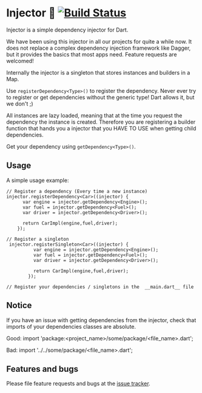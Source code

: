 # Injector 💉 [![Build Status](https://travis-ci.com/tikkrapp/injector.svg?branch=master)](https://travis-ci.com/tikkrapp/injector)

Injector is a simple dependency injector for Dart.

We have been using this injector in all our projects for quite a while now.
It does not replace a complex dependency injection framework like Dagger, but it provides the basics that most apps need.
Feature requests are welcomed!

Internally the injector is a singleton that stores instances and builders in a Map.

Use `registerDependency<Type>()` to register the dependency.
Never ever try to register or get dependencies without the generic type! Dart allows it, but we don't ;)

All instances are lazy loaded, meaning that at the time you request the dependency the instance is created.
Therefore you are registering a builder function that hands you a injector that you HAVE TO USE when getting child dependencies.  
    
Get your dependency using `getDependency<Type>()`. 

    

## Usage

A simple usage example:

    // Register a dependency (Every time a new instance)
    injector.registerDependency<Car>((injector) {
          var engine = injector.getDependency<Engine>();
          var fuel = injector.getDependency<Fuel>();
          var driver = injector.getDependency<Driver>();
          
          return CarImpl(engine,fuel,driver);
        });
        
    // Register a singleton
     injector.registerSingleton<Car>((injector) {
              var engine = injector.getDependency<Engine>();
              var fuel = injector.getDependency<Fuel>();
              var driver = injector.getDependency<Driver>();
              
              return CarImpl(engine,fuel,driver);
            });
        
    // Register your dependencies / singletons in the  __main.dart__ file

## Notice

If you have an issue with getting dependencies from the injector, check that imports of your dependencies classes are absolute.

Good:
import 'package:<project_name>/some/package/<file_name>.dart';

Bad:
import '../../some/package/<file_name>.dart';

## Features and bugs

Please file feature requests and bugs at the [issue tracker][tracker].

[tracker]: https://github.com/tikkrapp/injector/issues
